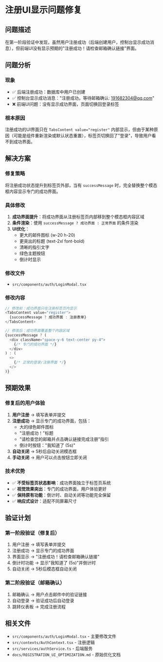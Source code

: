 # 注册UI显示问题修复

## 问题描述

在第一阶段验证中发现，虽然用户注册成功（后端创建用户，控制台显示成功消息），但前端UI没有显示预期的"注册成功！请检查邮箱确认链接"界面。

## 问题分析

### 现象
- ✅ 后端注册成功：数据库中用户已创建
- ✅ 控制台显示成功消息："注册成功，等待邮箱确认: 191682304@qq.com"
- ❌ 前端UI问题：没有显示成功界面，页面切换回登录标签

### 根本原因
注册成功的UI界面只在 `TabsContent value="register"` 内部显示，但由于某种原因（可能是组件重新渲染或默认状态重置），标签页切换回了"登录"，导致用户看不到成功界面。

## 解决方案

### 修复策略
将注册成功状态提升到标签页外部，当有 `successMessage` 时，完全替换整个模态框内容显示专门的成功界面。

### 具体修改

1. **成功界面提升**：将成功界面从注册标签页内部移到整个模态框内容区域
2. **条件渲染**：使用 `successMessage ? 成功界面 : 正常界面` 的条件渲染
3. **UI优化**：
   - 更大的邮件图标 (w-20 h-20)
   - 更突出的标题 (text-2xl font-bold)
   - 清晰的指引文字
   - 绿色主题按钮
   - 倒计时显示

### 修改文件
- `src/components/auth/LoginModal.tsx`

### 修改内容
```typescript
// 修改前：成功界面只在注册标签页内显示
<TabsContent value="register">
  {successMessage ? 成功界面 : 注册表单}
</TabsContent>

// 修改后：成功界面覆盖整个内容区域
{successMessage ? (
  <div className="space-y-6 text-center py-4">
    {/* 专门的成功界面 */}
  </div>
) : (
  <>
    {/* 正常的登录/注册界面 */}
  </>
)}
```

## 预期效果

### 修复后的用户体验
1. **用户注册** → 填写表单并提交
2. **注册成功** → 显示专门的成功界面，包括：
   - 大的绿色邮件图标
   - "注册成功！"标题
   - "请检查您的邮箱并点击确认链接完成注册"指引
   - 倒计时按钮："我知道了 (5s)"
3. **自动关闭** → 5秒后自动关闭模态框
4. **手动关闭** → 用户可以点击按钮立即关闭

### 技术优势
- ✅ **不受标签页状态影响**：成功界面独立于标签页系统
- ✅ **视觉效果突出**：专门的成功界面，用户体验更好
- ✅ **保持原有功能**：倒计时、自动关闭等功能完全保留
- ✅ **响应式设计**：适配不同屏幕尺寸

## 验证计划

### 第一阶段验证（修复后）
1. 用户注册 → 填写表单并提交
2. 注册成功 → 显示专门的成功界面
3. 界面显示 → "注册成功！请检查邮箱确认链接"
4. 倒计时功能 → 显示"我知道了 (5s)"并倒计时
5. 自动关闭 → 5秒后模态框自动关闭

### 第二阶段验证（邮箱确认）
1. 邮箱确认 → 用户点击邮件中的验证链接
2. 自动登录 → 验证成功后自动登录
3. 跳转仪表板 → 完成注册流程

## 相关文件

- `src/components/auth/LoginModal.tsx` - 主要修改文件
- `src/contexts/AuthContext.tsx` - 注册逻辑
- `src/services/authService.ts` - 后端服务
- `docs/REGISTRATION_UI_OPTIMIZATION.md` - 原始优化文档
